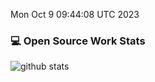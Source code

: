 Mon Oct  9 09:44:08 UTC 2023
### 💻 Open Source Work Stats 
![github stats](https://github-readme-stats.vercel.app/api?username=simwiki&show_icons=true)
